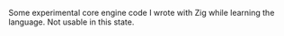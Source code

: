 Some experimental core engine code I wrote with Zig while learning the language. Not usable in this state.

